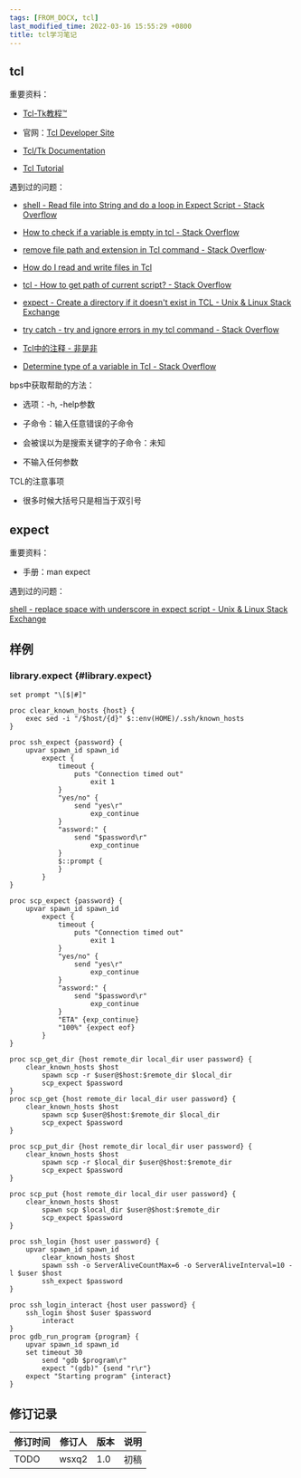 ```yaml
---
tags: [FROM_DOCX, tcl]
last_modified_time: 2022-03-16 15:55:29 +0800
title: tcl学习笔记
---
```


## tcl

重要资料：

-   [Tcl-Tk教程™](https://www.yiibai.com/tcl)

-   官网：[Tcl Developer Site](https://www.tcl.tk/)

-   [Tcl/Tk Documentation](https://www.tcl.tk/doc/)

-   [Tcl Tutorial](https://www.tcl.tk/man/tcl8.5/tutorial/tcltutorial.html)


遇到过的问题：

-   [shell - Read file into String and do a loop in Expect Script - Stack Overflow](https://stackoverflow.com/questions/17662391/read-file-into-string-and-do-a-loop-in-expect-script)

-   [How to check if a variable is empty in tcl - Stack Overflow](https://stackoverflow.com/questions/27453094/how-to-check-if-a-variable-is-empty-in-tcl)

-   [remove file path and extension in Tcl command - Stack Overflow](https://stackoverflow.com/questions/32728292/remove-file-path-and-extension-in-tcl-command)·

-   [How do I read and write files in Tcl](https://wiki.tcl-lang.org/page/How+do+I+read+and+write+files+in+Tcl)

-   [tcl - How to get path of current script? - Stack Overflow](https://stackoverflow.com/questions/23285360/how-to-get-path-of-current-script)

-   [expect - Create a directory if it doesn't exist in TCL - Unix & Linux Stack Exchange](https://unix.stackexchange.com/questions/153325/create-a-directory-if-it-doesnt-exist-in-tcl)

-   [try catch - try and ignore errors in my tcl command - Stack Overflow](https://stackoverflow.com/questions/44191068/try-and-ignore-errors-in-my-tcl-command)

-   [Tcl中的注释 - 非是非](https://noyesno.net/page/tcltk/comment.html)

-   [Determine type of a variable in Tcl - Stack Overflow](https://stackoverflow.com/questions/7428032/determine-type-of-a-variable-in-tcl)

bps中获取帮助的方法：

-   选项：-h, -help参数

-   子命令：输入任意错误的子命令

-   会被误以为是搜索关键字的子命令：未知

-   不输入任何参数

TCL的注意事项

-   很多时候大括号只是相当于双引号

## expect

重要资料：

-   手册：man expect

遇到过的问题：

[shell - replace space with underscore in expect script - Unix & Linux Stack Exchange](https://unix.stackexchange.com/questions/617451/replace-space-with-underscore-in-expect-script)

## 样例

### library.expect {#library.expect}

    set prompt "\[$|#]"

    proc clear_known_hosts {host} {
        exec sed -i "/$host/{d}" $::env(HOME)/.ssh/known_hosts
    }

    proc ssh_expect {password} {
        upvar spawn_id spawn_id
            expect {
                timeout {
                    puts "Connection timed out"
                        exit 1
                }
                "yes/no" {
                    send "yes\r"
                        exp_continue
                }
                "assword:" {
                    send "$password\r"
                        exp_continue
                }
                $::prompt {
                }
            }
    }

    proc scp_expect {password} {
        upvar spawn_id spawn_id
            expect {
                timeout {
                    puts "Connection timed out"
                        exit 1
                }
                "yes/no" {
                    send "yes\r"
                        exp_continue
                }
                "assword:" {
                    send "$password\r"
                        exp_continue
                }
                "ETA" {exp_continue}
                "100%" {expect eof}
            }
    }

    proc scp_get_dir {host remote_dir local_dir user password} {
        clear_known_hosts $host
            spawn scp -r $user@$host:$remote_dir $local_dir
            scp_expect $password
    }
    proc scp_get {host remote_dir local_dir user password} {
        clear_known_hosts $host
            spawn scp $user@$host:$remote_dir $local_dir
            scp_expect $password
    }

    proc scp_put_dir {host remote_dir local_dir user password} {
        clear_known_hosts $host
            spawn scp -r $local_dir $user@$host:$remote_dir
            scp_expect $password
    }

    proc scp_put {host remote_dir local_dir user password} {
        clear_known_hosts $host
            spawn scp $local_dir $user@$host:$remote_dir
            scp_expect $password
    }

    proc ssh_login {host user password} {
        upvar spawn_id spawn_id
            clear_known_hosts $host
            spawn ssh -o ServerAliveCountMax=6 -o ServerAliveInterval=10 -l $user $host
            ssh_expect $password
    }

    proc ssh_login_interact {host user password} {
        ssh_login $host $user $password
            interact
    }
    proc gdb_run_program {program} {
        upvar spawn_id spawn_id
        set timeout 30
            send "gdb $program\r"
            expect "(gdb)" {send "r\r"}
        expect "Starting program" {interact}
    }

## 修订记录

| 修订时间 | 修订人 | 版本 | 说明 |
| -------- | ------ | ---- | ---- |
| TODO     | wsxq2  | 1.0  | 初稿 |

